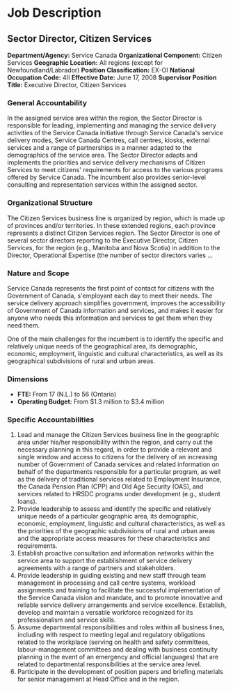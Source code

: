 # Job Description

## Sector Director, Citizen Services

**Department/Agency:** Service Canada
**Organizational Component:** Citizen Services
**Geographic Location:** All regions (except for Newfoundland/Labrador)
**Position Classification:** EX-OI
**National Occupation Code:** 4II
**Effective Date:** June 17, 2008
**Supervisor Position Title:** Executive Director, Citizen Services

### General Accountability

In the assigned service area within the region, the Sector Director is responsible for leading, implementing and managing the service delivery activities of the Service Canada initiative through Service Canada's service delivery modes, Service Canada Centres, call centres, kiosks, external services and a range of partnerships in a manner adapted to the demographics of the service area. The Sector Director adapts and implements the priorities and service delivery mechanisms of Citizen Services to meet citizens' requirements for access to the various programs offered by Service Canada. The incumbent also provides senior-level consulting and representation services within the assigned sector.

### Organizational Structure

The Citizen Services business line is organized by region, which is made up of provinces and/or territories. In these extended regions, each province represents a distinct Citizen Services region. The Sector Director is one of several sector directors reporting to the Executive Director, Citizen Services, for the region (e.g., Manitoba and Nova Scotia) in addition to the Director, Operational Expertise (the number of sector directors varies ...

### Nature and Scope

Service Canada represents the first point of contact for citizens with the Government of Canada, s'employant each day to meet their needs. The service delivery approach simplifies government, improves the accessibility of Government of Canada information and services, and makes it easier for anyone who needs this information and services to get them when they need them.

One of the main challenges for the incumbent is to identify the specific and relatively unique needs of the geographical area, its demographic, economic, employment, linguistic and cultural characteristics, as well as its geographical subdivisions of rural and urban areas.

### Dimensions

*   **FTE:** From 17 (N.L.) to 56 (Ontario)
*   **Operating Budget:** From $1.3 million to $3.4 million

### Specific Accountabilities

1.  Lead and manage the Citizen Services business line in the geographic area under his/her responsibility within the region, and carry out the necessary planning in this regard, in order to provide a relevant and single window and access to citizens for the delivery of an increasing number of Government of Canada services and related information on behalf of the departments responsible for a particular program, as well as the delivery of traditional services related to Employment Insurance, the Canada Pension Plan (CPP) and Old Age Security (OAS), and services related to HRSDC programs under development (e.g., student loans).
2.  Provide leadership to assess and identify the specific and relatively unique needs of a particular geographic area, its demographic, economic, employment, linguistic and cultural characteristics, as well as the priorities of the geographic subdivisions of rural and urban areas and the appropriate access measures for these characteristics and requirements.
3.  Establish proactive consultation and information networks within the service area to support the establishment of service delivery agreements with a range of partners and stakeholders.
4.  Provide leadership in guiding existing and new staff through team management in processing and call centre systems, workload assignments and training to facilitate the successful implementation of the Service Canada vision and mandate, and to promote innovative and reliable service delivery arrangements and service excellence. Establish, develop and maintain a versatile workforce recognized for its professionalism and service skills.
5.  Assume departmental responsibilities and roles within all business lines, including with respect to meeting legal and regulatory obligations related to the workplace (serving on health and safety committees, labour-management committees and dealing with business continuity planning in the event of an emergency and official languages) that are related to departmental responsibilities at the service area level.
6.  Participate in the development of position papers and briefing materials for senior management at Head Office and in the region.
